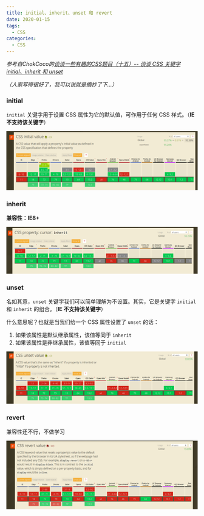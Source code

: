 ```yaml
---
title: initial、inherit、unset 和 revert
date: 2020-01-15
tags:
  - CSS
categories:
  - CSS
---
```


*参考自ChokCoco的[谈谈一些有趣的CSS题目（十五）-- 谈谈 CSS 关键字 initial、inherit 和 unset](https://www.cnblogs.com/coco1s/p/6733022.html)*

*（人家写得很好了，我可以说就是摘抄了下...）*

### initial

`initial` 关键字用于设置 CSS 属性为它的默认值，可作用于任何 CSS 样式。（**IE 不支持该关键字**）

![](https://raw.githubusercontent.com/hzmming/myGraphBed/master/20200115162003.png)

### inherit

**兼容性：IE8+**

![](https://raw.githubusercontent.com/hzmming/myGraphBed/master/20200115163611.png)

### unset

名如其意，`unset` 关键字我们可以简单理解为不设置。其实，它是关键字 `initial` 和 `inherit` 的组合。（**IE 不支持该关键字**）

什么意思呢？也就是当我们给一个 CSS 属性设置了 `unset` 的话：

1. 如果该属性是默认继承属性，该值等同于 `inherit`
2. 如果该属性是非继承属性，该值等同于 `initial`

![](https://raw.githubusercontent.com/hzmming/myGraphBed/master/20200115163744.png)

### revert

兼容性还不行，不做学习

![](https://raw.githubusercontent.com/hzmming/myGraphBed/master/20200115163828.png)